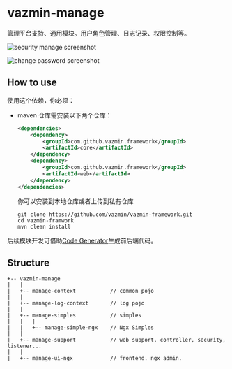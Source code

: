 # vazmin-manage

管理平台支持、通用模块。用户角色管理、日志记录、权限控制等。

![security manage screenshot]("https://raw.githubusercontent.com/vazmin/vazmin-manage/master/doc/images/security.png")

![change password screenshot]("https://raw.githubusercontent.com/vazmin/vazmin-manage/master/doc/images/change-password.png")
## How to use ##

使用这个依赖，你必须：
* maven 仓库需安装以下两个仓库：
  ```xml
  <dependencies>
      <dependency>
          <groupId>com.github.vazmin.framework</groupId>
          <artifactId>core</artifactId>
      </dependency>
      <dependency>
          <groupId>com.github.vazmin.framework</groupId>
          <artifactId>web</artifactId>
      </dependency>
  </dependencies>
  ```
  你可以安装到本地仓库或者上传到私有仓库
  ```shell script
  git clone https://github.com/vazmin/vazmin-framework.git
  cd vazmin-framwork
  mvn clean install
  ```

后续模块开发可借助[Code Generator](https://github.com/vazmin/code-generator)生成前后端代码。 
 
 
## Structure
```
+-- vazmin-manage
|   |
|   +-- manage-context           // common pojo
|   |
|   +-- manage-log-context       // log pojo
|   |
|   +-- manage-simples           // simples
|   |   |
|   |   +-- manage-simple-ngx    // Ngx Simples
|   |
|   +-- manage-support           // web support. controller, security, listener...
|   |
|   +-- manage-ui-ngx            // frontend. ngx admin.

```


